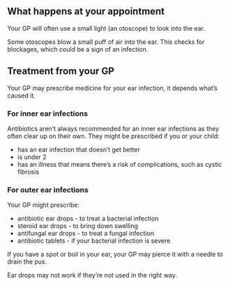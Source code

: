 ## What happens at your appointment

Your GP will often use a small light (an otoscope) to look into the ear.

Some otoscopes blow a small puff of air into the ear. This checks for blockages,
which could be a sign of an infection.

## Treatment from your GP

Your GP may prescribe medicine for your ear infection, it depends what’s
caused it.

### For inner ear infections

Antibiotics aren’t always recommended for an inner ear infections as they often
clear up on their own. They might be prescribed if you or your child:

- has an ear infection that doesn’t get better
- is under 2
- has an illness that means there’s a risk of complications, such as cystic fibrosis

### For outer ear infections

Your GP might prescribe:

- antibiotic ear drops - to treat a bacterial infection
- steroid ear drops - to bring down swelling
- antifungal ear drops - to treat a fungal infection
- antibiotic tablets - if your bacterial infection is severe

If you have a spot or boil in your ear, your GP may pierce it with a needle
to drain the pus.

Ear drops may not work if they’re not used in the right way.
